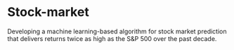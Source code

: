 # Stock-market
Developing a machine learning-based algorithm for stock market prediction that delivers returns twice as high as the S&amp;P 500 over the past decade.
